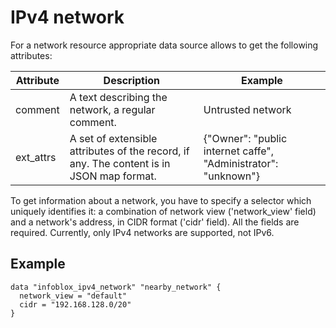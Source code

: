 # IPv4 network

For a network resource appropriate data source allows to get the
following attributes:

| Attribute | Description | Example |
| --- | --- | --- |
| comment | A text describing the network, a regular comment. | Untrusted network |
| ext_attrs | A set of extensible attributes of the record, if any. The content is in JSON map format. | {"Owner": "public internet caffe", "Administrator": "unknown"} |

To get information about a network, you have to specify a selector which
uniquely identifies it: a combination of network view ('network_view'
field) and a network's address, in CIDR format ('cidr' field). All the
fields are required. Currently, only IPv4 networks are supported, not
IPv6.

## Example

    data "infoblox_ipv4_network" "nearby_network" {
      network_view = "default"
      cidr = "192.168.128.0/20"
    }
